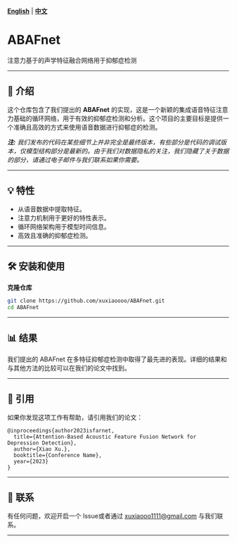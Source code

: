 **[English](README.md)** | **[中文](README_CN.md)**

# ABAFnet
注意力基于的声学特征融合网络用于抑郁症检测

---

## 📌 介绍

这个仓库包含了我们提出的 **ABAFnet** 的实现，这是一个新颖的集成语音特征注意力基础的循环网络，用于有效的抑郁症检测和分析。这个项目的主要目标是提供一个准确且高效的方式来使用语音数据进行抑郁症的检测。

_**注:** 我们发布的代码在某些细节上并非完全是最终版本，有些部分是代码的调试版本，仅模型结构部分是最新的。由于我们对数据隐私的关注，我们隐藏了关于数据的部分，请通过电子邮件与我们联系如果你需要。_

---

## 💡 特性
- 从语音数据中提取特征。
- 注意力机制用于更好的特性表示。
- 循环网络架构用于模型时间信息。
- 高效且准确的抑郁症检测。

---

## 🛠️ 安装和使用
**克隆仓库**
```bash
git clone https://github.com/xuxiaoooo/ABAFnet.git
cd ABAFnet
```
---
## 📊 结果

我们提出的 ABAFnet 在多特征抑郁症检测中取得了最先进的表现。详细的结果和与其他方法的比较可以在我们的论文中找到。

---

## 📄 引用

如果你发现这项工作有帮助，请引用我们的论文：
```
@inproceedings{author2023isfarnet,
  title={Attention-Based Acoustic Feature Fusion Network for Depression Detection},
  author={Xiao Xu.},
  booktitle={Conference Name},
  year={2023}
}
```

---

## 📧 联系

有任何问题，欢迎开启一个 Issue或者通过 xuxiaooo1111@gmail.com 与我们联系。

---
